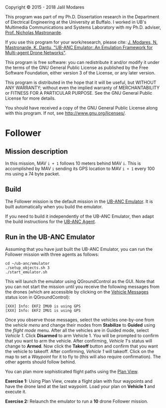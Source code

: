 Copyright © 2015 - 2018 Jalil Modares

This program was part of my Ph.D. Dissertation research in the Department of Electrical Engineering at the University at Buffalo. I worked in UB's Multimedia Communications and Systems Laboratory with my Ph.D. adviser, [Prof. Nicholas Mastronarde](http://www.eng.buffalo.edu/~nmastron).

If you use this program for your work/research, please cite:
[J. Modares, N. Mastronarde, K. Dantu, "UB-ANC Emulator: An Emulation Framework for Multi-agent Drone Networks"](https://doi.org/10.1109/SIMPAR.2016.7862404).

This program is free software: you can redistribute it and/or modify it under the terms of the GNU General Public License as published by the Free Software Foundation, either version 3 of the License, or any later version.

This program is distributed in the hope that it will be useful, but WITHOUT ANY WARRANTY; without even the implied warranty of MERCHANTABILITY or FITNESS FOR A PARTICULAR PURPOSE. See the GNU General Public License for more details.

You should have received a copy of the GNU General Public License along with this program. If not, see <http://www.gnu.org/licenses/>.

# Follower
## Mission description
In this mission, MAV `i + 1` follows 10 meters behind MAV `i`. This is accomplished by MAV `i` sending its GPS location to MAV `i + 1` every 100 ms using a 74 byte packet.

## Build
The Follower mission is the default mission in the [UB-ANC Emulator](https://github.com/jmodares/UB-ANC-Emulator). It is built automatically when you build the emulator.

If you need to build it independently of the UB-ANC Emulator, then adapt the build instructions for the [UB-ANC Agent](https://github.com/jmodares/UB-ANC-Agent).

## Run in the UB-ANC Emulator
Assuming that you have just built the UB-ANC Emulator, you can run the Follower mission with three agents as follows:

```
cd ~/ub-anc/emulator
./setup_objects.sh 3
./start_emulator.sh
```

This will launch the emulator using QGroundControl as the GUI. Note that you can not start the mission until you receive the following messages from the drones (which are accessible by clicking on the [Vehicle Messages](https://docs.qgroundcontrol.com/en/toolbar/toolbar.html) status icon in QGroundControl):

```
[XXX] Info: EKF2 IMU0 is using GPS
[XXX] Info: EKF2 IMU1 is using GPS
```

Once you observe those messages, select the vehicles one-by-one from the *vehicle menu* and change their modes from **Stabilize** to **Guided** using the *flight mode* menu. After all the vehicles are in Guided mode, select *Vehicle 1*. Click **Disarmed** to arm Vehicle 1. You will be prompted to confirm that you want to arm the vehicle. After confirming, *Vehicle 1*'s status will change to **Armed**. Now click the **Takeoff** button and confirm that you want the vehicle to takeoff. After confirming, *Vehicle 1* will takeoff. Click on the map to set a *Waypoint* for it to fly to (this will also require confirmation). The other agents should follow behind.

You can plan more sophisticated flight paths using the [Plan View](https://docs.qgroundcontrol.com/en/PlanView/PlanView.html).

**Exercise 1:** Using Plan View, create a flight plan with four  waypoints and have the drone land at the last waypoint. Load your plan on **Vehicle 1** and execute it.

**Exercise 2:** Relaunch the emulator to run a **10** drone Follower mission.

